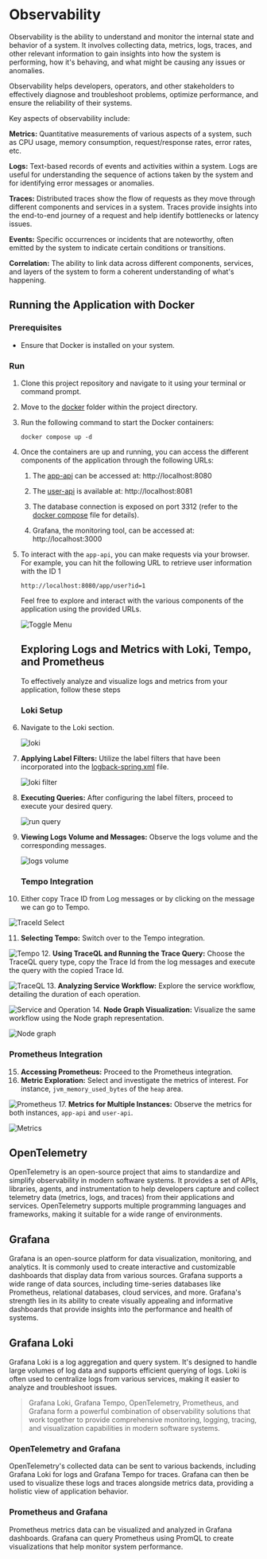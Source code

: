 # Observability

Observability is the ability to understand and monitor the internal state and behavior of a system. It involves collecting data, metrics, logs, traces, and other relevant information to gain insights into how the system is performing, how it's behaving, and what might be causing any issues or anomalies. </p>

Observability helps developers, operators, and other stakeholders to effectively diagnose and troubleshoot problems, optimize performance, and ensure the reliability of their systems.

Key aspects of observability include:

**Metrics:** Quantitative measurements of various aspects of a system, such as CPU usage, memory consumption, request/response rates, error rates, etc.

**Logs:** Text-based records of events and activities within a system. Logs are useful for understanding the sequence of actions taken by the system and for identifying error messages or anomalies.

**Traces:** Distributed traces show the flow of requests as they move through different components and services in a system. Traces provide insights into the end-to-end journey of a request and help identify bottlenecks or latency issues.

**Events:** Specific occurrences or incidents that are noteworthy, often emitted by the system to indicate certain conditions or transitions.

**Correlation:** The ability to link data across different components, services, and layers of the system to form a coherent understanding of what's happening.

## Running the Application with Docker

### Prerequisites

- Ensure that Docker is installed on your system.

### Run

1. Clone this project repository and navigate to it using your terminal or command prompt.

2. Move to the [docker](./docker) folder within the project directory.

3. Run the following command to start the Docker containers:
   ```
   docker compose up -d
   ```
4. Once the containers are up and running, you can access the different components of the application through the following URLs:

   1. The [app-api](./app) can be accessed at: http://localhost:8080
   
   2. The [user-api](./user) is available at: http://localhost:8081
   
   3. The database connection is exposed on port 3312 (refer to the [docker compose](./docker/compose.yaml) file for details).
   
   4. Grafana, the monitoring tool, can be accessed at: http://localhost:3000
   
5. To interact with the `app-api`, you can make requests via your browser. For example, you can hit the following URL to retrieve user information with the ID 1
   ```
   http://localhost:8080/app/user?id=1
   ```
   Feel free to explore and interact with the various components of the application using the provided URLs.

   ![Toggle Menu](./images/Grafana%20Toggle%20Menu.png)

   ## Exploring Logs and Metrics with Loki, Tempo, and Prometheus

   To effectively analyze and visualize logs and metrics from your application, follow these steps

   ### Loki Setup

6. Navigate to the Loki section.

   ![loki](./images/Loki.png)
7. **Applying Label Filters:** Utilize the label filters that have been incorporated into the [logback-spring.xml](./app/src/main/resources/logback-spring.xml) file.

    ![loki filter](./images/Loki%20Label%20Filters.png)
8. **Executing Queries:** After configuring the label filters, proceed to execute your desired query.

    ![run query](./images/Loki%20Run%20Query.png)
9. **Viewing Logs Volume and Messages:** Observe the logs volume and the corresponding messages.

    ![logs volume](./images/Loki%20Log%20Volume%20and%20Messages.png)

   ### Tempo Integration

10. Either copy Trace ID from Log messages or by clicking on the message we can go to Tempo.

   ![TraceId Select](./images/Select%20TraceId.png)

11. **Selecting Tempo:** Switch over to the Tempo integration.

   ![Tempo](./images/Tempo.png)
12. **Using TraceQL and Running the Trace Query:** Choose the TraceQL query type, copy the Trace Id from the log messages and execute the query with the copied Trace Id.

   ![TraceQL](./images/TraceQL.png)
13. **Analyzing Service Workflow:** Explore the service workflow, detailing the duration of each operation.

   ![Service and Operation](./images/Service%20Operation.png)
14. **Node Graph Visualization:** Visualize the same workflow using the Node graph representation.

   ![Node graph](./images/Node%20Graph.png)

   ### Prometheus Integration

15. **Accessing Prometheus:** Proceed to the Prometheus integration.
16. **Metric Exploration:** Select and investigate the metrics of interest. For instance, `jvm_memory_used_bytes` of the `heap` area.

   ![Prometheus](./images/Prometheus.png)
17. **Metrics for Multiple Instances:** Observe the metrics for both instances, `app-api` and `user-api`.

   ![Metrics](./images/Prometheus%20Graph%20Table.png)


## OpenTelemetry

OpenTelemetry is an open-source project that aims to standardize and simplify observability in modern software systems. It provides a set of APIs, libraries, agents, and instrumentation to help developers capture and collect telemetry data (metrics, logs, and traces) from their applications and services. OpenTelemetry supports multiple programming languages and frameworks, making it suitable for a wide range of environments.

## Grafana

Grafana is an open-source platform for data visualization, monitoring, and analytics. It is commonly used to create interactive and customizable dashboards that display data from various sources. Grafana supports a wide range of data sources, including time-series databases like Prometheus, relational databases, cloud services, and more. Grafana's strength lies in its ability to create visually appealing and informative dashboards that provide insights into the performance and health of systems.

## Grafana Loki

Grafana Loki is a log aggregation and query system. It's designed to handle large volumes of log data and supports efficient querying of logs. Loki is often used to centralize logs from various services, making it easier to analyze and troubleshoot issues.

> Grafana Loki, Grafana Tempo, OpenTelemetry, Prometheus, and Grafana form a powerful combination of observability solutions that work together to provide comprehensive monitoring, logging, tracing, and visualization capabilities in modern software systems.

### OpenTelemetry and Grafana

OpenTelemetry's collected data can be sent to various backends, including Grafana Loki for logs and Grafana Tempo for traces. Grafana can then be used to visualize these logs and traces alongside metrics data, providing a holistic view of application behavior.

### Prometheus and Grafana

Prometheus metrics data can be visualized and analyzed in Grafana dashboards. Grafana can query Prometheus using PromQL to create visualizations that help monitor system performance.
